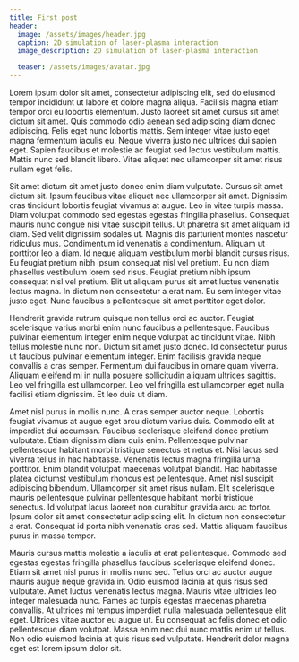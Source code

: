 ```yaml
---
title: First post
header:
  image: /assets/images/header.jpg
  caption: 2D simulation of laser-plasma interaction
  image_description: 2D simulation of laser-plasma interaction

  teaser: /assets/images/avatar.jpg
---
```


Lorem ipsum dolor sit amet, consectetur adipiscing elit, sed do eiusmod tempor incididunt ut labore et dolore magna aliqua. Facilisis magna etiam tempor orci eu lobortis elementum. Justo laoreet sit amet cursus sit amet dictum sit amet. Quis commodo odio aenean sed adipiscing diam donec adipiscing. Felis eget nunc lobortis mattis. Sem integer vitae justo eget magna fermentum iaculis eu. Neque viverra justo nec ultrices dui sapien eget. Sapien faucibus et molestie ac feugiat sed lectus vestibulum mattis. Mattis nunc sed blandit libero. Vitae aliquet nec ullamcorper sit amet risus nullam eget felis.

Sit amet dictum sit amet justo donec enim diam vulputate. Cursus sit amet dictum sit. Ipsum faucibus vitae aliquet nec ullamcorper sit amet. Dignissim cras tincidunt lobortis feugiat vivamus at augue. Leo in vitae turpis massa. Diam volutpat commodo sed egestas egestas fringilla phasellus. Consequat mauris nunc congue nisi vitae suscipit tellus. Ut pharetra sit amet aliquam id diam. Sed velit dignissim sodales ut. Magnis dis parturient montes nascetur ridiculus mus. Condimentum id venenatis a condimentum. Aliquam ut porttitor leo a diam. Id neque aliquam vestibulum morbi blandit cursus risus. Eu feugiat pretium nibh ipsum consequat nisl vel pretium. Eu non diam phasellus vestibulum lorem sed risus. Feugiat pretium nibh ipsum consequat nisl vel pretium. Elit ut aliquam purus sit amet luctus venenatis lectus magna. In dictum non consectetur a erat nam. Eu sem integer vitae justo eget. Nunc faucibus a pellentesque sit amet porttitor eget dolor.

Hendrerit gravida rutrum quisque non tellus orci ac auctor. Feugiat scelerisque varius morbi enim nunc faucibus a pellentesque. Faucibus pulvinar elementum integer enim neque volutpat ac tincidunt vitae. Nibh tellus molestie nunc non. Dictum sit amet justo donec. Id consectetur purus ut faucibus pulvinar elementum integer. Enim facilisis gravida neque convallis a cras semper. Fermentum dui faucibus in ornare quam viverra. Aliquam eleifend mi in nulla posuere sollicitudin aliquam ultrices sagittis. Leo vel fringilla est ullamcorper. Leo vel fringilla est ullamcorper eget nulla facilisi etiam dignissim. Et leo duis ut diam.

Amet nisl purus in mollis nunc. A cras semper auctor neque. Lobortis feugiat vivamus at augue eget arcu dictum varius duis. Commodo elit at imperdiet dui accumsan. Faucibus scelerisque eleifend donec pretium vulputate. Etiam dignissim diam quis enim. Pellentesque pulvinar pellentesque habitant morbi tristique senectus et netus et. Nisi lacus sed viverra tellus in hac habitasse. Venenatis lectus magna fringilla urna porttitor. Enim blandit volutpat maecenas volutpat blandit. Hac habitasse platea dictumst vestibulum rhoncus est pellentesque. Amet nisl suscipit adipiscing bibendum. Ullamcorper sit amet risus nullam. Elit scelerisque mauris pellentesque pulvinar pellentesque habitant morbi tristique senectus. Id volutpat lacus laoreet non curabitur gravida arcu ac tortor. Ipsum dolor sit amet consectetur adipiscing elit. In dictum non consectetur a erat. Consequat id porta nibh venenatis cras sed. Mattis aliquam faucibus purus in massa tempor.

Mauris cursus mattis molestie a iaculis at erat pellentesque. Commodo sed egestas egestas fringilla phasellus faucibus scelerisque eleifend donec. Etiam sit amet nisl purus in mollis nunc sed. Tellus orci ac auctor augue mauris augue neque gravida in. Odio euismod lacinia at quis risus sed vulputate. Amet luctus venenatis lectus magna. Mauris vitae ultricies leo integer malesuada nunc. Fames ac turpis egestas maecenas pharetra convallis. At ultrices mi tempus imperdiet nulla malesuada pellentesque elit eget. Ultrices vitae auctor eu augue ut. Eu consequat ac felis donec et odio pellentesque diam volutpat. Massa enim nec dui nunc mattis enim ut tellus. Non odio euismod lacinia at quis risus sed vulputate. Hendrerit dolor magna eget est lorem ipsum dolor sit.
